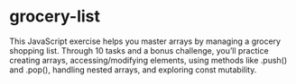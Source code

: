 # grocery-list
This JavaScript exercise helps you master arrays by managing a grocery shopping list. Through 10 tasks and a bonus challenge, you’ll practice creating arrays, accessing/modifying elements, using methods like .push() and .pop(), handling nested arrays, and exploring const mutability.
